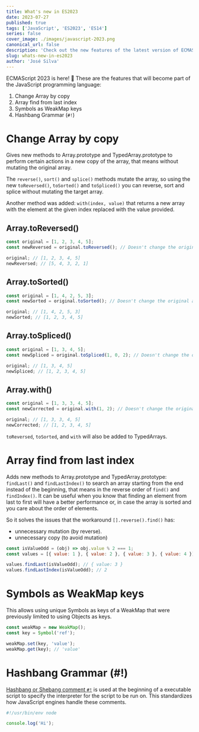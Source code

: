 ```yaml
---
title: What's new in ES2023
date: 2023-07-27
published: true
tags: ['JavaScript', 'ES2023', 'ES14']
series: false
cover_image: ./images/javascript-2023.png
canonical_url: false
description: 'Check out the new features of the latest version of ECMAScript (ES2023)'
slug: whats-new-in-es2023
author: 'José Silva'
---
```


ECMAScript 2023 is here! 🚀 These are the features that will become part of the JavaScript programming language:

1. Change Array by copy
2. Array find from last index
3. Symbols as WeakMap keys
4. Hashbang Grammar (`#!`)

# Change Array by copy

Gives new methods to Array.prototype and TypedArray.prototype to perform certain actions in a new copy of the array, that means without mutating the original array.

The `reverse()`, `sort()` and `splice()` methods mutate the array, so using the new `toReversed()`, `toSorted()` and `toSpliced()` you can reverse, sort and splice without mutating the target array.

Another method was added: `with(index, value)` that returns a new array with the element at the given index replaced with the value provided.

## Array.toReversed()

```js
const original = [1, 2, 3, 4, 5];
const newReversed = original.toReversed(); // Doesn't change the original array

original; // [1, 2, 3, 4, 5]
newReversed; // [5, 4, 3, 2, 1]
```

## Array.toSorted()

```js
const original = [1, 4, 2, 5, 3];
const newSorted = original.toSorted(); // Doesn't change the original array

original; // [1, 4, 2, 5, 3]
newSorted; // [1, 2, 3, 4, 5]
```

## Array.toSpliced()

```js
const original = [1, 3, 4, 5];
const newSpliced = original.toSpliced(1, 0, 2); // Doesn't change the original array

original; // [1, 3, 4, 5]
newSpliced; // [1, 2, 3, 4, 5]
```

## Array.with()

```js
const original = [1, 3, 3, 4, 5];
const newCorrected = original.with(1, 2); // Doesn't change the original array

original; // [1, 3, 3, 4, 5]
newCorrected; // [1, 2, 3, 4, 5]
```

`toReversed`, `toSorted`, and `with` will also be added to TypedArrays.

# Array find from last index

Adds new methods to Array.prototype and TypedArray.prototype: `findLast()` and `findLastIndex()` to search an array starting from the end instead of the beginning, that means in the reverse order of `find()` and `findIndex()`. It can be useful when you know that finding an element from last to first will have a better performance or, in case the array is sorted and you care about the order of elements.

So it solves the issues that the workaround `[].reverse().find()` has:

- unnecessary mutation (by reverse).
- unnecessary copy (to avoid mutation)

```js
const isValueOdd = (obj) => obj.value % 2 === 1;
const values = [{ value: 1 }, { value: 2 }, { value: 3 }, { value: 4 }];

values.findLast(isValueOdd); // { value: 3 }
values.findLastIndex(isValueOdd); // 2
```

# Symbols as WeakMap keys

This allows using unique Symbols as keys of a WeakMap that were previously limited to using Objects as keys.

```js
const weakMap = new WeakMap();
const key = Symbol('ref');

weakMap.set(key, 'value');
weakMap.get(key); // 'value'
```

# Hashbang Grammar (#!)

[Hashbang or Shebang comment `#!`](https://en.wikipedia.org/wiki/Shebang_(Unix)) is used at the beginning of a executable script to specify the interpreter for the script to be run on. This standardizes how JavaScript engines handle these comments.

```js
#!/usr/bin/env node

console.log('Hi');
```